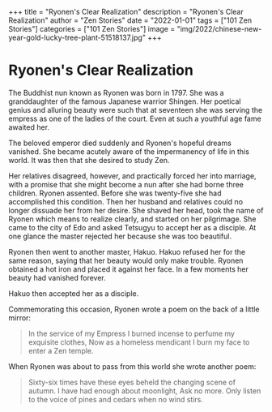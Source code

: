 +++
title = "Ryonen's Clear Realization"
description = "Ryonen's Clear Realization"
author = "Zen Stories"
date = "2022-01-01"
tags = ["101 Zen Stories"]
categories = ["101 Zen Stories"]
image =  "img/2022/chinese-new-year-gold-lucky-tree-plant-51518137.jpg"
+++

# Ryonen's Clear Realization

The Buddhist nun known as Ryonen was born in 1797. She was a granddaughter of the famous Japanese warrior Shingen. Her poetical genius and alluring beauty were such that at seventeen she was serving the empress as one of the ladies of the court. Even at such a youthful age fame awaited her.

The beloved emperor died suddenly and Ryonen's hopeful dreams vanished. She became acutely aware of the impermanency of life in this world. It was then that she desired to study Zen.

Her relatives disagreed, however, and practically forced her into marriage, with a promise that she might become a nun after she had borne three children. Ryonen assented. Before she was twenty-five she had accomplished this condition. Then her husband and relatives could no longer dissuade her from her desire. She shaved her head, took the name of Ryonen which means to realize clearly, and started on her pilgrimage. She came to the city of Edo and asked Tetsugyu to accept her as a disciple. At one glance the master rejected her because she was too beautiful.

Ryonen then went to another master, Hakuo. Hakuo refused her for the same reason, saying that her beauty would only make trouble. Ryonen obtained a hot iron and placed it against her face. In a few moments her beauty had vanished forever.

Hakuo then accepted her as a disciple.

Commemorating this occasion, Ryonen wrote a poem on the back of a little mirror:

> In the service of my Empress
> I burned incense to perfume my exquisite clothes,
> Now as a homeless mendicant
> I burn my face to enter a Zen temple.

When Ryonen was about to pass from this world she wrote another poem:

> Sixty-six times have these eyes beheld the changing scene of autumn.
> I have had enough about moonlight,
> Ask no more.
> Only listen to the voice of pines and cedars when no wind stirs.
